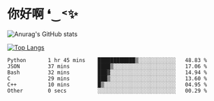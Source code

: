 # 你好啊 ❛‿˂✨

![Anurag's GitHub stats](https://github-readme-stats.vercel.app/api?username=ZombieFly&count_private=true&show_icons=true)

[![Top Langs](https://github-readme-stats.vercel.app/api/top-langs/?username=ZombieFly&layout=compact&count_private=true&hide=Ruby,makefile)](https://github.com/anuraghazra/github-readme-stats)

<!--START_SECTION:waka-->

```text
Python       1 hr 45 mins    ████████████▒░░░░░░░░░░░░   48.83 %
JSON         37 mins         ████▒░░░░░░░░░░░░░░░░░░░░   17.06 %
Bash         32 mins         ███▓░░░░░░░░░░░░░░░░░░░░░   14.94 %
C            29 mins         ███▒░░░░░░░░░░░░░░░░░░░░░   13.60 %
C++          10 mins         █▒░░░░░░░░░░░░░░░░░░░░░░░   04.95 %
Other        0 secs          ░░░░░░░░░░░░░░░░░░░░░░░░░   00.29 %
```

<!--END_SECTION:waka-->
